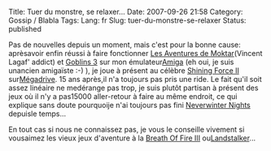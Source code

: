 Title: Tuer du monstre, se relaxer...
Date: 2007-09-26 21:58
Category: Gossip / Blabla
Tags:
Lang: fr
Slug: tuer-du-monstre-se-relaxer
Status: published

Pas de nouvelles depuis un moment, mais c'est pour la bonne cause: aprèsavoir enfin réussi à faire fonctionner [Les Aventures de Moktar](\%22http://www.emunova.net/veda/test/1120.htm\%22)(Vincent Lagaf' addict) et [Goblins 3](\%22http://fr.wikipedia.org/wiki/Goblins_3\%22) sur mon émulateur[Amiga](\%22http://fr.wikipedia.org/wiki/Amiga_500\%22) (eh oui, je suis unancien amigaïste :-) ), je joue à présent au célèbre [Shining Force II](\%22http://fr.wikipedia.org/wiki/Shining_Force_II\%22) sur[Mégadrive](\%22http://fr.wikipedia.org/wiki/Megadrive\%22). 15 ans après,il n'a toujours pas pris une ride. Le fait qu'il soit assez linéaire ne medérange pas trop, je suis plutôt partisan à présent des jeux où il n'y a pas15000 aller-retour à faire au même endroit, ce qui explique sans doute pourquoije n'ai toujours pas fini [Neverwinter Nights](\%22http://fr.wikipedia.org/wiki/Neverwinter_Nights\%22) depuisle temps...

En tout cas si nous ne connaissez pas, je vous le conseille vivement si vousaimez les vieux jeux d'aventure à la [Breath Of Fire III](\%22http://fr.wikipedia.org/wiki/Breath_of_Fire_III\%22) ou[Landstalker](\%22http://fr.wikipedia.org/wiki/Landstalker\%22)...
